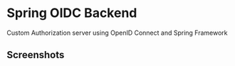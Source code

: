 # Spring OIDC Backend
Custom Authorization server using OpenID Connect and Spring Framework

## Screenshots